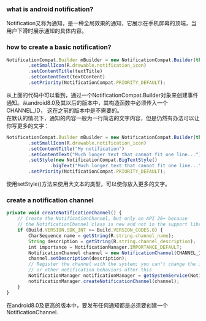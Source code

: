 ### what is android notification?
Notification又称为通知，是一种全局效果的通知，它展示在手机屏幕的顶端，当用户下滑时展示通知的具体内容。

### how to create a basic notification?
```javascript
NotificationCompat.Builder mBuilder = new NotificationCompat.Builder(this, CHANNEL_ID)
        .setSmallIcon(R.drawable.notification_icon)
        .setContentTitle(textTitle)
        .setContentText(textContent)
        .setPriority(NotificationCompat.PRIORITY_DEFAULT);
```
从上面的代码中可以看到，通过一个NotificationCompat.Builder对象来创建事件通知。从android8.0及其以后的版本中，其构造函数中必须传入一个CHANNEL_ID，
这在之前的版本中是不需要的。<br/>
在默认的情况下，通知的内容一般为一行简洁的文字内容，但是仍然有办法可以让你写更多的文字：
```javascript
NotificationCompat.Builder mBuilder = new NotificationCompat.Builder(this, CHANNEL_ID)
        .setSmallIcon(R.drawable.notification_icon)
        .setContentTitle("My notification")
        .setContentText("Much longer text that cannot fit one line...")
        .setStyle(new NotificationCompat.BigTextStyle()
                .bigText("Much longer text that cannot fit one line..."))
        .setPriority(NotificationCompat.PRIORITY_DEFAULT);
```
使用setStyle()方法来使用大文本的类型，可以使你放入更多的文字。<br/>

### create a notification channel
```javascript
private void createNotificationChannel() {
    // Create the NotificationChannel, but only on API 26+ because
    // the NotificationChannel class is new and not in the support library
    if (Build.VERSION.SDK_INT >= Build.VERSION_CODES.O) {
        CharSequence name = getString(R.string.channel_name);
        String description = getString(R.string.channel_description);
        int importance = NotificationManager.IMPORTANCE_DEFAULT;
        NotificationChannel channel = new NotificationChannel(CHANNEL_ID, name, importance);
        channel.setDescription(description);
        // Register the channel with the system; you can't change the importance
        // or other notification behaviors after this
        NotificationManager notificationManager = getSystemService(NotificationManager.class);
        notificationManager.createNotificationChannel(channel);
    }
}
```
在android8.0及更高的版本中，要发布任何通知都是必须要创建一个NotificationChannel.



